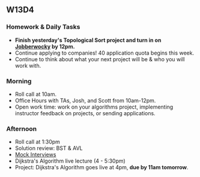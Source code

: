 ## W13D4
### Homework & Daily Tasks

* **Finish yesterday's Topological Sort project and turn in on [Jobberwocky][Jobberwocky] by 12pm.**
* Continue applying to companies!  40 application quota begins this week.
* Continue to think about what your next project will be & who you will work with.

### Morning

* Roll call at 10am.
* Office Hours with TAs, Josh, and Scott from 10am-12pm.
* Open work time: work on your algorithms project, implementing instructor feedback on projects, or sending applications.

### Afternoon

* Roll call at 1:30pm
* Solution review: BST & AVL
* [Mock Interviews][pair-boarding-index]
* Dijkstra's Algorithm live lecture (4 - 5:30pm)
* Project: Dijkstra's Algorithm goes live at 4pm, **due by 11am tomorrow**.

<!-- LINKS -->
[Jobberwocky]: http://progress.appacademy.io/jobberwocky
[pair-boarding-index]: ../technical-skills/whiteboarding/index.md#d13

<!-- Algorithms Readings & Projects -->
[dijkstras-readings]: https://github.com/appacademy/job-search-curriculum/tree/master/SF/algorithms/w13d3
[dijkstras]: https://github.com/appacademy/job-search-curriculum/tree/master/SF/algorithms/w13d3/project7
